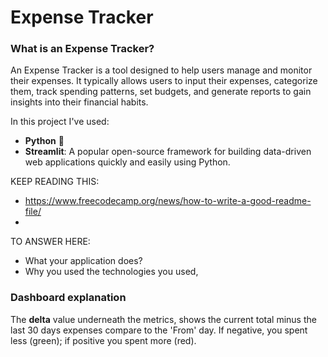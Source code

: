# Expense Tracker

### What is an Expense Tracker?
An Expense Tracker is a tool designed to help users manage and monitor their expenses. 
It typically allows users to input their expenses, categorize them, track spending patterns, set budgets, and generate reports to gain insights into their financial habits.

In this project I've used:
- **Python** 🐍
- **Streamlit**: A popular open-source framework for building data-driven web applications quickly and easily using Python.

KEEP READING THIS:
- https://www.freecodecamp.org/news/how-to-write-a-good-readme-file/
- 
TO ANSWER HERE: 
- What your application does?
- Why you used the technologies you used,

### Dashboard explanation
The **delta** value underneath the metrics, shows the current total minus the last 30 days expenses 
compare to the 'From' day. If negative, you spent less (green); if positive you spent more (red).
